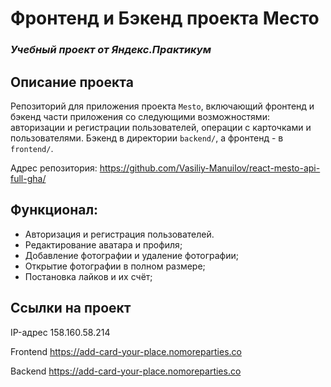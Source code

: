 # Фронтенд и Бэкенд проекта Место 
### *Учебный проект от Яндекс.Практикум*

## Описание проекта
Репозиторий для приложения проекта `Mesto`, включающий фронтенд и бэкенд части приложения со следующими возможностями: авторизации и регистрации пользователей, операции с карточками и пользователями. Бэкенд в директории `backend/`, а фронтенд - в `frontend/`. 

Адрес репозитория: https://github.com/Vasiliy-Manuilov/react-mesto-api-full-gha/

## Функционал:
- Авторизация и регистрация пользователей.
- Редактирование аватара и профиля;
- Добавление фотографии и удаление фотографии;
- Открытие фотографии в полном размере;
- Постановка лайков и их счёт;

## Ссылки на проект

IP-адрес 158.160.58.214

Frontend https://add-card-your-place.nomoreparties.co

Backend https://add-card-your-place.nomoreparties.co
